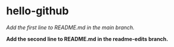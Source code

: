 # hello-github

_Add the first line to README.md in the main branch._

**Add the second line to README.md in the readme-edits branch.**
